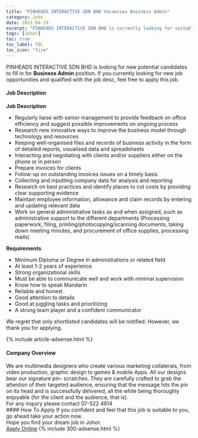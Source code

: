 ```yaml
---
title: "PINHEADS INTERACTIVE SDN BHD Vacancies Business Admin" 
category: Jobs 
date: 2021-04-19 
excerpt: "PINHEADS INTERACTIVE SDN BHD is currently looking for suitable person to fill in the Business Admin which based in Johor" 
tags: [Johor] 
toc: true 
toc_label: TOC 
toc_icon: "fire" 
--- 
```


<p>PINHEADS INTERACTIVE SDN BHD is looking for new potential candidates to fill in for <b>Business Admin</b> position. If you currently looking for new job opportunities and qualified with the job desc, feel free to apply this job.
</p><div><div><h4>Job Description</h4></div><div><div><span><div><p><strong>Job Description</strong></p><ul><li><span>Regularly liaise with senior management to provide feedback on office efficiency and suggest possible improvements on ongoing process</span></li><li><span>Research new innovative ways to improve the business model through technology and resources</span></li><li><span>Keeping well-organised files and records of business activity in the form of detailed reports, visualised data and spreadsheets</span></li><li><span>Interacting and negotiating with clients and/or suppliers either on the phone or in person</span></li><li><span>Prepare invoices for clients</span></li><li><span>Follow-up on outstanding invoices issues on a timely basis</span></li><li><span>Collecting and inputting company data for analysis and reporting</span></li><li><span>Research on best practices and identify places to cut costs by providing clear supporting evidence</span></li><li><span>Maintain employee information, allowance and claim records by entering and updating relevant data</span></li><li><span>Work on general administrative tasks as and when assigned, such as administrative support to the different departments (Processing paperwork, filing, printing/photocopying/scanning documents, taking down meeting minutes, and procurement of office supplies, processing mails)</span></li></ul><p><strong>Requirements</strong></p><ul><li><span>Minimum Diploma or Degree in administrations or related field</span></li><li><span>At least 1-2 years of experience</span></li><li><span>Strong organizational skills</span></li><li><span>Must be able to communicate well and work with minimal supervision</span></li><li><span>Know how to speak Mandarin</span></li><li><span>Reliable and honest</span></li><li><span>Good attention to details</span></li><li><span>Good at juggling tasks and prioritizing</span></li><li><span>A strong team player and a confident communicator</span></li></ul><p><span>We regret that only shortlisted candidates will be notified. However, we thank you for applying.</span></p></div></span></div></div></div> 
{% include article-adsense.html %} 
<div><div><h4>Company Overview</h4></div><div><div><span><div><div>We are multimedia designers who create various marketing collaterals, from video production, graphic design to games &amp; mobile Apps. All our designs bear our signature pin- scratches. They are carefully crafted to grab the attention of their targeted audience, ensuring that the message hits the pin on its head and is successfully delivered, all the while being thoroughly enjoyable (for the client and the audience, that is).</div>
<div>For any inquiry please contact 07-522 4914&#160;</div></div></span></div></div></div> 
#### How To Apply 
If you confident and feel that this job is suitable to you, go ahead take your action now. <br/> 
Hope you find your dream job in Johor. <br/> 
<a href="https://www.jobstreet.com.my/en/job/business-admin-4540993?jobId=jobstreet-my-job-4540993&" class="btn btn--info" target="_blank" rel="nofollow noopenner">Apply Online</a> 
{% include 300-adsense.html %} 